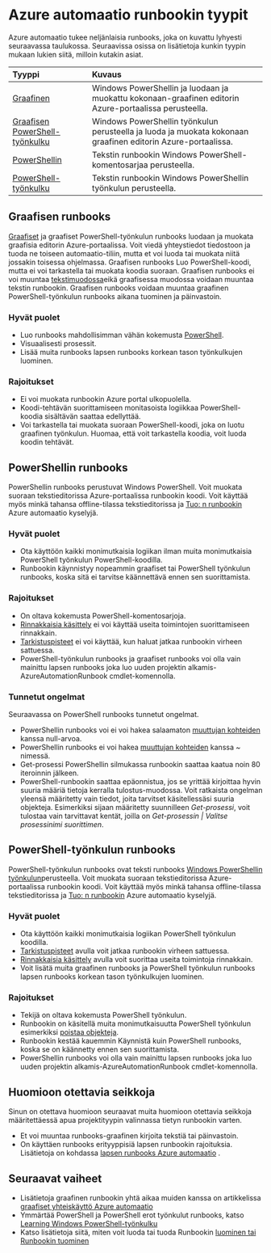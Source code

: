 <properties 
   pageTitle="Azure automaatio Runbookin tyypit"
   description="Tässä artikkelissa kuvataan erityyppiset runbooks, jota voit käyttää Azure automaatio ja huomioon otettavia seikkoja, jotka on otettava huomioon määritettäessä apua projektityypin valinnassa. "
   services="automation"
   documentationCenter=""
   authors="mgoedtel"
   manager="jwhit"
   editor="tysonn" />
<tags 
   ms.service="automation"
   ms.devlang="na"
   ms.topic="article"
   ms.tgt_pltfrm="na"
   ms.workload="infrastructure-services"
   ms.date="09/12/2016"
   ms.author="bwren" />

# <a name="azure-automation-runbook-types"></a>Azure automaatio runbookin tyypit

Azure automaatio tukee neljänlaisia runbooks, joka on kuvattu lyhyesti seuraavassa taulukossa.  Seuraavissa osissa on lisätietoja kunkin tyypin mukaan lukien siitä, milloin kutakin asiat.


| Tyyppi |  Kuvaus |
|:---|:---|
| [Graafinen](#graphical-runbooks) | Windows PowerShellin ja luodaan ja muokattu kokonaan-graafinen editorin Azure-portaalissa perusteella. | 
| [Graafisen PowerShell-työnkulku](#graphical-runbooks) | Windows PowerShellin työnkulun perusteella ja luoda ja muokata kokonaan graafinen editorin Azure-portaalissa. 
| [PowerShellin](#powershell-runbooks) | Tekstin runbookin Windows PowerShell-komentosarjaa perusteella.
| [PowerShell-työnkulku](#powershell-workflow-runbooks) | Tekstin runbookin Windows PowerShellin työnkulun perusteella. |


## <a name="graphical-runbooks"></a>Graafisen runbooks

[Graafiset](automation-runbook-types.md#graphical-runbooks) ja graafiset PowerShell-työnkulun runbooks luodaan ja muokata graafisia editorin Azure-portaalissa.  Voit viedä yhteystiedot tiedostoon ja tuoda ne toiseen automaatio-tiliin, mutta et voi luoda tai muokata niitä jossakin toisessa ohjelmassa.  Graafisen runbooks Luo PowerShell-koodi, mutta ei voi tarkastella tai muokata koodia suoraan. Graafisen runbooks ei voi muuntaa [tekstimuodossa](automation-runbook-types.md)eikä graafisessa muodossa voidaan muuntaa tekstin runbookin. Graafisen runbooks voidaan muuntaa graafinen PowerShell-työnkulun runbooks aikana tuominen ja päinvastoin.

### <a name="advantages"></a>Hyvät puolet

- Luo runbooks mahdollisimman vähän kokemusta [PowerShell](automation-powershell-workflow.md).
- Visuaalisesti prosessit.
- Lisää muita runbooks lapsen runbooks korkean tason työnkulkujen luominen.


### <a name="limitations"></a>Rajoitukset

- Ei voi muokata runbookin Azure portal ulkopuolella.
- Koodi-tehtävän suorittamiseen monitasoista logiikkaa PowerShell-koodia sisältävän saattaa edellyttää.
- Voi tarkastella tai muokata suoraan PowerShell-koodi, joka on luotu graafinen työnkulun. Huomaa, että voit tarkastella koodia, voit luoda koodin tehtävät.


## <a name="powershell-runbooks"></a>PowerShellin runbooks

PowerShellin runbooks perustuvat Windows PowerShell.  Voit muokata suoraan tekstieditorissa Azure-portaalissa runbookin koodi.  Voit käyttää myös minkä tahansa offline-tilassa tekstieditorissa ja [Tuo: n runbookin](http://msdn.microsoft.com/library/azure/dn643637.aspx) Azure automaatio kyselyjä.

### <a name="advantages"></a>Hyvät puolet

- Ota käyttöön kaikki monimutkaisia logiikan ilman muita monimutkaisia PowerShell työnkulun PowerShell-koodilla. 
- Runbookin käynnistyy nopeammin graafiset tai PowerShell työnkulun runbooks, koska sitä ei tarvitse käännettävä ennen sen suorittamista.

### <a name="limitations"></a>Rajoitukset

- On oltava kokemusta PowerShell-komentosarjoja.
- [Rinnakkaisia käsittely](automation-powershell-workflow.md#parallel-processing) ei voi käyttää useita toimintojen suorittamiseen rinnakkain.
- [Tarkistuspisteet](automation-powershell-workflow.md#checkpoints) ei voi käyttää, kun haluat jatkaa runbookin virheen sattuessa.
- PowerShell-työnkulun runbooks ja graafiset runbooks voi olla vain mainittu lapsen runbooks joka luo uuden projektin alkamis-AzureAutomationRunbook cmdlet-komennolla.

### <a name="known-issues"></a>Tunnetut ongelmat
Seuraavassa on PowerShell runbooks tunnetut ongelmat.

- PowerShellin runbooks voi ei voi hakea salaamaton [muuttujan kohteiden](automation-variables.md) kanssa null-arvoa.
- PowerShellin runbooks ei voi hakea [muuttujan kohteiden](automation-variables.md) kanssa *~* nimessä.
- Get-prosessi PowerShellin silmukassa runbookin saattaa kaatua noin 80 iteroinnin jälkeen. 
- PowerShell-runbookin saattaa epäonnistua, jos se yrittää kirjoittaa hyvin suuria määriä tietoja kerralla tulostus-muodossa.   Voit ratkaista ongelman yleensä määritetty vain tiedot, joita tarvitset käsitellessäsi suuria objekteja.  Esimerkiksi sijaan määritetty suunnilleen *Get-prosessi*, voit tulostaa vain tarvittavat kentät, joilla on *Get-prosessin | Valitse prosessinimi suorittimen*.

## <a name="powershell-workflow-runbooks"></a>PowerShell-työnkulun runbooks

PowerShell-työnkulun runbooks ovat teksti runbooks [Windows PowerShellin työnkulun](automation-powershell-workflow.md)perusteella.  Voit muokata suoraan tekstieditorissa Azure-portaalissa runbookin koodi.  Voit käyttää myös minkä tahansa offline-tilassa tekstieditorissa ja [Tuo: n runbookin](http://msdn.microsoft.com/library/azure/dn643637.aspx) Azure automaatio kyselyjä.

### <a name="advantages"></a>Hyvät puolet

- Ota käyttöön kaikki monimutkaisia logiikan PowerShell työnkulun koodilla.
- [Tarkistuspisteet](automation-powershell-workflow.md#checkpoints) avulla voit jatkaa runbookin virheen sattuessa.
- [Rinnakkaisia käsittely](automation-powershell-workflow.md#parallel-processing) avulla voit suorittaa useita toimintoja rinnakkain.
- Voit lisätä muita graafinen runbooks ja PowerShell työnkulun runbooks lapsen runbooks korkean tason työnkulkujen luominen.


### <a name="limitations"></a>Rajoitukset

- Tekijä on oltava kokemusta PowerShell työnkulun.
- Runbookin on käsitellä muita monimutkaisuutta PowerShell työnkulun esimerkiksi [poistaa objekteja](automation-powershell-workflow.md#code-changes).
- Runbookin kestää kauemmin Käynnistä kuin PowerShell runbooks, koska se on käännetty ennen sen suorittamista.
- PowerShellin runbooks voi olla vain mainittu lapsen runbooks joka luo uuden projektin alkamis-AzureAutomationRunbook cmdlet-komennolla.


## <a name="considerations"></a>Huomioon otettavia seikkoja

Sinun on otettava huomioon seuraavat muita huomioon otettavia seikkoja määritettäessä apua projektityypin valinnassa tietyn runbookin varten.

- Et voi muuntaa runbooks-graafinen kirjoita tekstiä tai päinvastoin.
- On käyttäen runbooks erityyppisiä lapsen runbookin rajoituksia.  Lisätietoja on kohdassa [lapsen runbooks Azure automaatio](automation-child-runbooks.md) .

  
## <a name="next-steps"></a>Seuraavat vaiheet

- Lisätietoja graafinen runbookin yhtä aikaa muiden kanssa on artikkelissa [graafiset yhteiskäyttö Azure automaatio](automation-graphical-authoring-intro.md)
- Ymmärtää PowerShell ja PowerShell erot työnkulut runbooks, katso [Learning Windows PowerShell-työnkulku](automation-powershell-workflow.md)
- Katso lisätietoja siitä, miten voit luoda tai tuoda Runbookin [luominen tai Runbookin tuominen](automation-creating-importing-runbook.md)



